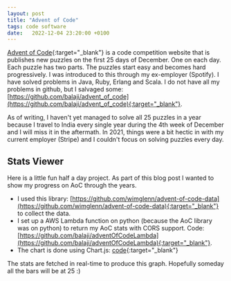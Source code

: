 ```yaml
---
layout: post
title: "Advent of Code"
tags: code software
date:   2022-12-04 23:20:00 +0100
---
```


[Advent of Code](https://www.adventofcode.com){:target="_blank"} is a code competition website that is publishes new puzzles on the first 25 days of December. One on each day. Each puzzle has two parts. The puzzles start easy and becomes hard progressively. I was introduced to this through my ex-employer (Spotify). I have solved problems in Java, Ruby, Erlang and Scala. I do not have all my problems in github, but I salvaged some: [https://github.com/balaji/advent_of_code](https://github.com/balaji/advent_of_code){:target="_blank"}.

As of writing, I haven't yet managed to solve all 25 puzzles in a year because I travel to India every single year during the 4th week of December and I will miss it in the aftermath. In 2021, things were a bit hectic in with my current employer (Stripe) and I couldn't focus on solving puzzles every day.

## Stats Viewer
Here is a little fun half a day project. As part of this blog post I wanted to show my progress on AoC through the years. 

- I used this library: [https://github.com/wimglenn/advent-of-code-data](https://github.com/wimglenn/advent-of-code-data){:target="_blank"} to collect the data. 
- I set up a AWS Lambda function on python (because the AoC library was on python) to return my AoC stats with CORS support. Code: [https://github.com/balaji/adventOfCodeLambda](https://github.com/balaji/adventOfCodeLambda){:target="_blank"}.
- The chart is done using Chart.js: [code](https://raw.githubusercontent.com/balaji/balaji.github.io/master/_posts/2022-12-04-advent-of-code.md){:target="_blank"}

The stats are fetched in real-time to produce this graph. Hopefully someday all the bars will be at 25 :)

<div><canvas id="myChart"></canvas></div>
<script src="https://cdn.jsdelivr.net/npm/chart.js"></script>
<script>
    fetch('https://tovlyfyq7fctucunksa4c7ikcu0mclkd.lambda-url.us-east-1.on.aws/', {
        headers: {
            'Origin': 'https://www.balaji.dev'
        }
    })
    .then((response) => response.json())
    .then((results) => {
        var labels = [];
        var formatted = {};
        var partA = [];
        var partB = [];
        for (const i in results) {
            const result = results[i];
            formatted[result["year"]] = (formatted[result["year"]] || {"a": 0, "b": 0});
            for (const part in result["result"]) {
                formatted[result["year"]][part] += 1;
            }
        }
        for (const i in formatted) {
            partA.push(formatted[i]['a']);
            partB.push(formatted[i]['b']);
            labels.push(i);
        }
        const ctx = document.getElementById('myChart');
        new Chart(ctx, {
            type: 'bar',
            data: {
                labels: labels,
                datasets: [{
                    label: '# of Part A',
                    data: partA,
                    borderWidth: 1
                },
                {
                    label: '# of Part B',
                    data: partB,
                    borderWidth: 1
                }]
            },
            options: {
                scales: {
                    y: {
                        beginAtZero: true,
                        suggestedMax: 25
                    }
                }
            }
        });
    });  
</script>
